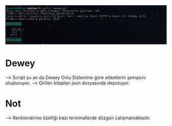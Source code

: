 <img src="/ScreenShot.png">

# Dewey #
--> Script şu an da Dewey Onlu Sistemine göre etiketlerin şemasını oluşturuyor.
--> Girilen kitapları json dosyasında depoluyor.
# Not #
--> Renklendirme özelliği bazı terminallerde düzgün çalışmamaktadır.
